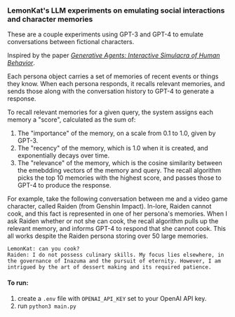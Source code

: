 ### LemonKat's LLM experiments on emulating social interactions and character memories

These are a couple experiments using GPT-3 and GPT-4 to emulate conversations between fictional characters.

Inspired by the paper [_Generative Agents: Interactive Simulacra of Human Behavior_](https://arxiv.org/abs/2304.03442).

Each persona object carries a set of memories of recent events or things they know. When each persona responds, it recalls relevant memories, and sends those along with the conversation history to GPT-4 to generate a response.

To recall relevant memories for a given query, the system assigns each memory a "score", calculated as the sum of:
1. The "importance" of the memory, on a scale from 0.1 to 1.0, given by GPT-3.
2. The "recency" of the memory, which is 1.0 when it is created, and exponentially decays over time.
3. The "relevance" of the memory, which is the cosine similarity between the emebdding vectors of the memory and query.
The recall algorithm picks the top 10 memories with the highest score, and passes those to GPT-4 to produce the response.

For example, take the following conversation between me and a video game character, called Raiden (from Genshin Impact). In-lore, Raiden cannot cook, and this fact is represented in one of her persona's memories. When I ask Raiden whether or not she can cook, the recall algorithm pulls up the relevant memory, and informs GPT-4 to respond that she cannot cook. This all works despite the Raiden persona storing over 50 large memories.

```
LemonKat: can you cook?
Raiden: I do not possess culinary skills. My focus lies elsewhere, in the governance of Inazuma and the pursuit of eternity. However, I am intrigued by the art of dessert making and its required patience.
```

#### To run:
1. create a `.env` file with `OPENAI_API_KEY` set to your OpenAI API key.
2. run `python3 main.py`
